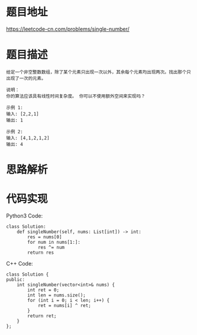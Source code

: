 # **题目地址**
https://leetcode-cn.com/problems/single-number/
# **题目描述**
```
给定一个非空整数数组，除了某个元素只出现一次以外，其余每个元素均出现两次。找出那个只出现了一次的元素。

说明：
你的算法应该具有线性时间复杂度。 你可以不使用额外空间来实现吗？

示例 1:
输入: [2,2,1]
输出: 1

示例 2:
输入: [4,1,2,1,2]
输出: 4
```
# **思路解析**
# **代码实现**
Python3 Code:
```
class Solution:
    def singleNumber(self, nums: List[int]) -> int:
        res = nums[0]
        for num in nums[1:]:
            res ^= num
        return res
```
C++ Code:
```
class Solution {
public:
    int singleNumber(vector<int>& nums) {
        int ret = 0;
        int len = nums.size();
        for (int i = 0; i < len; i++) {
            ret = nums[i] ^ ret;
        }
        return ret;
    }
};
```
